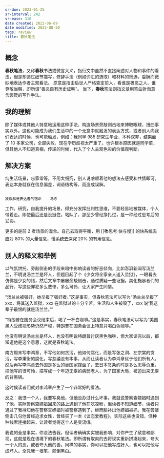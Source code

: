 ```yaml
---
sr-due: 2023-01-25
sr-interval: 242
sr-ease: 310
date created: 2022-06-09
date modified: 2022-08-20
tags: review
title: 春秋笔法
---
```


## 概念

**春秋笔法**，又称**春秋**书法或微言大义，指行文中虽然不直接阐述对人物和事件的看法，但是却透过细节描写，修辞手法（例如词汇的选取）和材料的筛选，委婉而微妙地表达作者主观看法。 原意是指由后世人严格查定前人，看谁是极恶之人、谁尊敬当朝，即所谓“善恶自有历史证明”。 当下，**春秋**笔法则指文章用笔曲折而意含褒贬的写作手法。

## 我的理解

除了媒体或其他人特意地运用这种手法，构造场景旁敲侧击地来博取眼球，扭曲事实以外。这也可能成为我们生活中的一个无意中就触发的表达方式，或者别人向我们表达的时候，也可能触发，例如：我同学 985 研究生毕业，本科双非，结果面了 10 多家公司，全部失败，现在学历歧视太严重了。也许根本原因就是同学菜，但其他人不知道真相，传递的时候，代入了个人主观色彩的价值观判断。

## 解决方案

纯生活场景，唠家常等，不用太细究，别人说啥顺着他的想法去感受和共情即可。表达本身就存在信息偏差，词语结构等，而造成误解。

```

被误解是表达者的宿命  --马东

```

工作，研究，自我提升的场景，得充分发挥批判性思维，不要轻易地被媒体，个人带着走。即使最后还是没挺住，站队了，那至少曾经挣扎过，是一种经过思考后的妥协。

更多的是前 2 者场景的混合。自己去取得平衡，用 [[📚思考·快与慢]] 的快系统去应对 80% 的大量信息，慢系统去深究 20% 的有用信息。

## 别人的释义和举例

以气氛烘托、旁敲侧击的手段来暗中影响读者的好恶倾向，比如澎湃新闻写汤兰兰，不明说汤兰兰是坏人，但题目起了个《少女将全家亲人送入监狱》，一眼看去仿佛是少女的错，然后文章中屡屡旁敲侧击，通过质疑一些证据，美化施暴者们的品行，写这些罪犯多么悲惨，多么可怜，让大家产生同情。

“汤兰兰被强奸，她举报了强奸者。”这是事实，但春秋笔法可以写为“汤兰兰举报了 xxx，将其送入监狱，xxx 在监狱过的十分辛苦，生活和人生被毁了，xxx 说‘我这辈子最恨的就是汤兰兰。’”

“特朗普在国务会议结束后，喝了一杯白咖啡。”这是事实，春秋笔法可以写为“美国黑人受歧视形势仍然严峻，特朗普在国务会议上特意只喝白色咖啡。”

他没有明说汤兰兰是坏人，也没有明说特朗普讨厌黑色咖啡，但大家读完以后，都知道他是这个意思，这就是春秋笔法。

南方周末写李鸿章，不写他如何贪污，他如何腐化，而是写张之洞、左宗棠的贪污，写李秉衡的腐化，写慈禧没有本事，从而让读者认为李鸿章优于他们所有人。然后再写李鸿章去外国是多么的替国家撑面子，去日本签条约时是多么忍辱负重，把他写的很可怜，描写成一个年迈无辜的病弱老人，为了国家大局，被迫出来无辜的背黑锅。

这时候读者们就对李鸿章产生了一个非常好的看法。

反之：我恨一个人，我要写臭他，但他没办过什么坏事，我就说警察查嫖娼时遇到了他，实际警察查嫖娼回来的路上遇到了他在吃凉粉，但读者不知道细节，读者只通过了我得知他在警察查嫖娼时被警察遇到了，继而脑补出他嫖娼被抓，我在旁敲侧击几句他曾经追求女性，曾经买了一本《谈恋爱教程》，实际这些也没错，但种种线索连接起来，让读者觉得这个人是臭流氓。

我说的全是事实，你没法告我，但读者确确实实被我影响，对你产生了敌意和鄙视，这就是现在语境下的春秋笔法。即所谓有取向的去将现实重新拼凑起来，夸大一个人的恶，或者夸大他的善。同样的事实，你可以把他写成好人，也可以把他写成坏人。全凭我一根笔，颠倒黑白。
